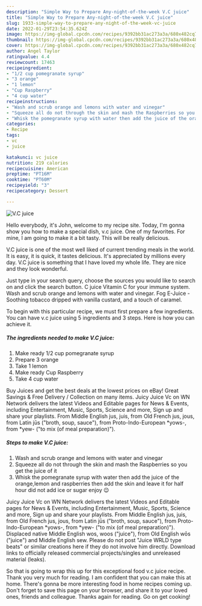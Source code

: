 ```yaml
---
description: "Simple Way to Prepare Any-night-of-the-week V.C juice"
title: "Simple Way to Prepare Any-night-of-the-week V.C juice"
slug: 1933-simple-way-to-prepare-any-night-of-the-week-vc-juice
date: 2022-01-29T23:54:35.624Z
image: https://img-global.cpcdn.com/recipes/9392bb31ac273a3a/680x482cq70/vc-juice-recipe-main-photo.jpg
thumbnail: https://img-global.cpcdn.com/recipes/9392bb31ac273a3a/680x482cq70/vc-juice-recipe-main-photo.jpg
cover: https://img-global.cpcdn.com/recipes/9392bb31ac273a3a/680x482cq70/vc-juice-recipe-main-photo.jpg
author: Angel Taylor
ratingvalue: 4.4
reviewcount: 17463
recipeingredient:
- "1/2 cup pomegranate syrup"
- "3 orange"
- "1 lemon"
- "Cup Raspberry"
- "4 cup water"
recipeinstructions:
- "Wash and scrub orange and lemons with water and vinegar"
- "Squeeze all do not through the skin and mash the Raspberries so you get the juice of it"
- "Whisk the pomegranate syrup with water then add the juice of the orange,lemon and raspberries then add the skin and leave it for half hour did not add ice or sugar enjoy 😉"
categories:
- Recipe
tags:
- vc
- juice

katakunci: vc juice 
nutrition: 219 calories
recipecuisine: American
preptime: "PT16M"
cooktime: "PT60M"
recipeyield: "3"
recipecategory: Dessert

---
```



![V.C juice](https://img-global.cpcdn.com/recipes/9392bb31ac273a3a/680x482cq70/vc-juice-recipe-main-photo.jpg)

Hello everybody, it's John, welcome to my recipe site. Today, I'm gonna show you how to make a special dish, v.c juice. One of my favorites. For mine, I am going to make it a bit tasty. This will be really delicious.

V.C juice is one of the most well liked of current trending meals in the world. It is easy, it is quick, it tastes delicious. It's appreciated by millions every day. V.C juice is something that I have loved my whole life. They are nice and they look wonderful.

Just type in your search query, choose the sources you would like to search on and click the search button. C juice Vitamin C for your immune system. Wash and scrub orange and lemons with water and vinegar. Fog E-Juice - Soothing tobacco dripped with vanilla custard, and a touch of caramel.


To begin with this particular recipe, we must first prepare a few ingredients. You can have v.c juice using 5 ingredients and 3 steps. Here is how you can achieve it.

<!--inarticleads1-->

##### The ingredients needed to make V.C juice:

1. Make ready 1/2 cup pomegranate syrup
1. Prepare 3 orange
1. Take 1 lemon
1. Make ready Cup Raspberry
1. Take 4 cup water


Buy Juices and get the best deals at the lowest prices on eBay! Great Savings &amp; Free Delivery / Collection on many items. Juicy Juice Vc on WN Network delivers the latest Videos and Editable pages for News &amp; Events, including Entertainment, Music, Sports, Science and more, Sign up and share your playlists. From Middle English jus, juis, from Old French jus, jous, from Latin jūs (&#34;broth, soup, sauce&#34;), from Proto-Indo-European *yows-, from *yew- (&#34;to mix (of meal preparation)&#34;). 

<!--inarticleads2-->

##### Steps to make V.C juice:

1. Wash and scrub orange and lemons with water and vinegar
1. Squeeze all do not through the skin and mash the Raspberries so you get the juice of it
1. Whisk the pomegranate syrup with water then add the juice of the orange,lemon and raspberries then add the skin and leave it for half hour did not add ice or sugar enjoy 😉


Juicy Juice Vc on WN Network delivers the latest Videos and Editable pages for News &amp; Events, including Entertainment, Music, Sports, Science and more, Sign up and share your playlists. From Middle English jus, juis, from Old French jus, jous, from Latin jūs (&#34;broth, soup, sauce&#34;), from Proto-Indo-European *yows-, from *yew- (&#34;to mix (of meal preparation)&#34;). Displaced native Middle English wos, woos (&#34;juice&#34;), from Old English wōs (&#34;juice&#34;) and Middle English sew. Please do not post &#34;Juice WRLD type beats&#34; or similar creations here if they do not involve him directly. Download links to officially released commercial projects/singles and unreleased material (leaks). 

So that is going to wrap this up for this exceptional food v.c juice recipe. Thank you very much for reading. I am confident that you can make this at home. There's gonna be more interesting food in home recipes coming up. Don't forget to save this page on your browser, and share it to your loved ones, friends and colleague. Thanks again for reading. Go on get cooking!
